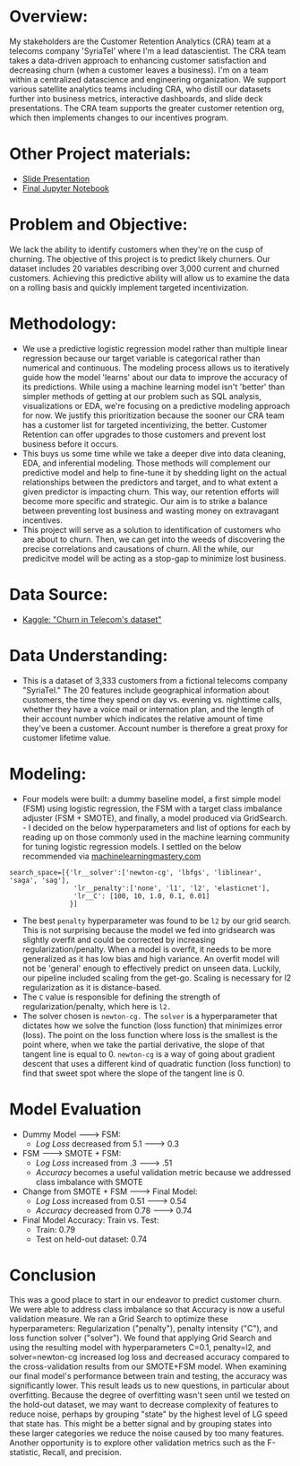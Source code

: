 # Overview:
My stakeholders are the Customer Retention Analytics (CRA) team at a telecoms company 'SyriaTel' where I'm a lead datascientist. The CRA team takes a data-driven approach to enhancing customer satisfaction and decreasing churn (when a customer leaves a business). I'm on a team within a centralized datascience and engineering organization. We support various satellite analytics teams including CRA, who distill our datasets further into business metrics, interactive dashboards, and slide deck presentations. The CRA team supports the greater customer retention org, which then implements changes to our incentives program.

# Other Project materials:
- [Slide Presentation](https://docs.google.com/presentation/d/1PaNujpXCaFWnk6NtoJyeblxc5CgvM6doHmbIj5wZEq4/edit?usp=sharing)
- [Final Jupyter Notebook](https://github.com/clairesarraille/SyriaTel_Customer_Churn/blob/main/final_notebook.ipynb)

# Problem and Objective:
We lack the ability to identify customers when they're on the cusp of churning. The objective of this project is to predict likely churners. Our dataset includes 20 variables describing over 3,000 current and churned customers. Achieving this predictive ability will allow us to examine the data on a rolling basis and quickly implement targeted incentivization.

# Methodology:
- We use a predictive logistic regression model rather than multiple linear regression because our target variable is categorical rather than numerical and continuous. The modeling process allows us to iteratively guide how the model 'learns' about our data to improve the accuracy of its predictions. While using a machine learning model isn't 'better' than simpler methods of getting at our problem such as SQL analysis, visualizations or EDA, we're focusing on a predictive modeling approach for now. We justify this prioritization because the sooner our CRA team has a customer list for targeted incentivizing, the better. Customer Retention can offer upgrades to those customers and prevent lost business before it occurs.
- This buys us some time while we take a deeper dive into data cleaning, EDA, and inferential modeling. Those methods will complement our predictive model and help to fine-tune it by shedding light on the actual relationships between the predictors and target, and to what extent a given predictor is impacting churn. This way, our retention efforts will become more specific and strategic. Our aim is to strike a balance between preventing lost business and wasting money on extravagant incentives.
- This project will serve as a solution to identification of customers who are about to churn. Then, we can get into the weeds of discovering the precise correlations and causations of churn. All the while, our predicitve model will be acting as a stop-gap to minimize lost business.

# Data Source:
- [Kaggle: "Churn in Telecom's dataset"](https://www.kaggle.com/datasets/becksddf/churn-in-telecoms-dataset)

# Data Understanding:
- This is a dataset of 3,333 customers from a fictional telecoms company "SyriaTel." The 20 features include geographical information about customers, the time they spend on day vs. evening vs. nighttime calls, whether they have a voice mail or internation plan, and the length of their account number which indicates the relative amount of time they've been a customer. Account number is therefore a great proxy for customer lifetime value.

# Modeling:
- Four models were built: a dummy baseline model, a first simple model (FSM) using logistic regression, the FSM with a target class imbalance adjuster (FSM + SMOTE), and finally, a model produced via GridSearch. - I decided on the below hyperparameters and list of options for each by reading up on those commonly used in the machine learning community for tuning logistic regression models. I settled on the below recommended via [machinelearningmastery.com](https://machinelearningmastery.com/hyperparameters-for-classification-machine-learning-algorithms/)
  

```
search_space=[{'lr__solver':['newton-cg', 'lbfgs', 'liblinear', 'saga', 'sag'],
                'lr__penalty':['none', 'l1', 'l2', 'elasticnet'],
                'lr__C': [100, 10, 1.0, 0.1, 0.01]
               }]
```

- The best `penalty` hyperparameter was found to be `l2` by our grid search. This is not surprising because the model we fed into gridsearch was slightly overfit and could be corrected by increasing regularization/penalty. When a model is overfit, it needs to be more generalized as it has low bias and high variance. An overfit model will not be 'general' enough to effectively predict on unseen data. Luckily, our pipeline included scaling from the get-go. Scaling is necessary for l2 regularization as it is distance-based.
- The `C` value is responsible for defining the strength of regularization/penalty, which here is `l2.`
- The solver chosen is `newton-cg.` The `solver` is a hyperparameter that dictates how we solve the function (loss function) that minimizes error (loss). The point on the loss function where loss is the smallest is the point where, when we take the partial derivative, the slope of that tangent line is equal to 0. `newton-cg` is a way of going about gradient descent that uses a different kind of quadratic function (loss function) to find that sweet spot where the slope of the tangent line is 0.


# Model Evaluation
- Dummy Model ---> FSM: 
  - *Log Loss* decreased from 5.1 ---> 0.3
- FSM ---> SMOTE + FSM:
  - *Log Loss* increased from .3 ---> .51
  - *Accuracy* becomes a useful validation metric because we addressed class imbalance with SMOTE
-  Change from SMOTE + FSM ---> Final Model:
   -  *Log Loss* increased from 0.51 ---> 0.54
   -  *Accuracy* decreased from 0.78 ---> 0.74
-  Final Model Accuracy: Train vs. Test:
   -  Train: 0.79
   -  Test on held-out dataset: 0.74

# Conclusion
This was a good place to start in our endeavor to predict customer churn. We were able to address class imbalance so that Accuracy is now a useful validation measure. We ran a Grid Search to optimize these hyperparameters: Regularization ("penalty"), penalty intensity ("C"), and loss function solver ("solver"). We found that applying Grid Search and using the resulting model with hyperparameters C=0.1, penalty=l2, and solver=newton-cg increased log loss and decreased accuracy compared to the cross-validation results from our SMOTE+FSM model. When examining our final model's performance between train and testing, the accuracy was significantly lower. This result leads us to new questions, in particular about overfitting. Because the degree of overfitting wasn't seen until we tested on the hold-out dataset, we may want to decrease complexity of features to reduce noise, perhaps by grouping "state" by the highest level of LG speed that state has. This might be a better signal and by grouping states into these larger categories we reduce the noise caused by too many features. Another opportunity is to explore other validation metrics such as the F-statistic, Recall, and precision.